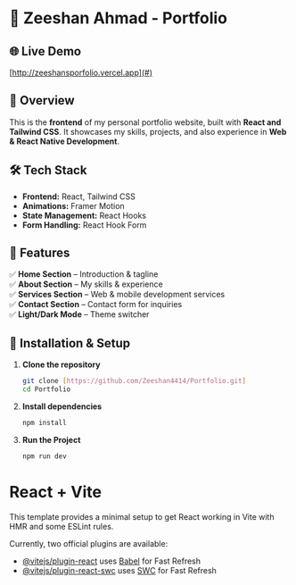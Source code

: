 # 🚀 Zeeshan Ahmad - Portfolio  

## 🌐 Live Demo  
[http://zeeshansporfolio.vercel.app](#) 

## 📌 Overview  
This is the **frontend** of my personal portfolio website, built with **React and Tailwind CSS**. It showcases my skills, projects, and also experience in **Web & React Native Development**.  

## 🛠️ Tech Stack  
- **Frontend:** React, Tailwind CSS  
- **Animations:** Framer Motion  
- **State Management:** React Hooks  
- **Form Handling:** React Hook Form  

## 📂 Features  
✅ **Home Section** – Introduction & tagline  
✅ **About Section** – My skills & experience  
✅ **Services Section** – Web & mobile development services  
✅ **Contact Section** – Contact form for inquiries  
✅ **Light/Dark Mode** – Theme switcher  

## 🚀 Installation & Setup  
1. **Clone the repository**  
   ```bash
   git clone [https://github.com/Zeeshan4414/Portfolio.git]
   cd Portfolio

2. **Install dependencies**
   ```bash
   npm install
   
3. **Run the Project**
   ```bash
   npm run dev
# React + Vite

This template provides a minimal setup to get React working in Vite with HMR and some ESLint rules.

Currently, two official plugins are available:

- [@vitejs/plugin-react](https://github.com/vitejs/vite-plugin-react/blob/main/packages/plugin-react/README.md) uses [Babel](https://babeljs.io/) for Fast Refresh
- [@vitejs/plugin-react-swc](https://github.com/vitejs/vite-plugin-react-swc) uses [SWC](https://swc.rs/) for Fast Refresh
